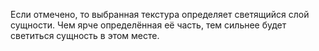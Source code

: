 Если отмечено, то выбранная текстура определяет светящийся слой сущности. Чем ярче определённая её часть, тем сильнее будет светиться сущность в этом месте.
